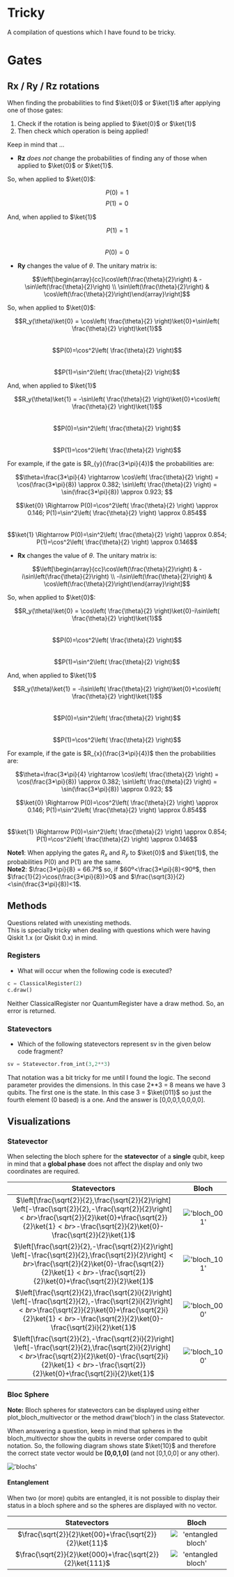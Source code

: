 # Tricky
A compilation of questions which I have found to be tricky.

# Gates

## Rx / Ry / Rz rotations

When finding the probabilities to find $\ket{0}$ or $\ket{1}$ after applying one of those gates:  
1. Check if the rotation is being applied to $\ket{0}$ or $\ket{1}$  
1. Then check which operation is being applied!
   
Keep in mind that ...
- **Rz** *does not* change the probabilities of finding any of those when applied to $\ket{0}$ or $\ket{1}$.
  
So, when applied to $\ket{0}$:

$$P(0)=1$$
$$P(1)=0$$    

And, when applied to $\ket{1}$  

$$P(1)=1$$  
$$P(0)=0$$    

- **Ry** changes the value of $\theta$. The unitary matrix is:
  
$$\left[\begin{array}{cc}\cos\left(\frac{\theta}{2}\right) & -\sin\left(\frac{\theta}{2}\right) \\
\sin\left(\frac{\theta}{2}\right) & \cos\left(\frac{\theta}{2}\right)\end{array}\right]$$


So, when applied to $\ket{0}$:

$$R_y(\theta)\ket{0} = \cos\left( \frac{\theta}{2} \right)\ket{0}+\sin\left( \frac{\theta}{2} \right)\ket{1}$$  
$$P(0)=\cos^2\left( \frac{\theta}{2} \right)$$  
$$P(1)=\sin^2\left( \frac{\theta}{2} \right)$$    

And, when applied to $\ket{1}$  

$$R_y(\theta)\ket{1} = -\sin\left( \frac{\theta}{2} \right)\ket{0}+\cos\left( \frac{\theta}{2} \right)\ket{1}$$  
$$P(0)=\sin^2\left( \frac{\theta}{2} \right)$$   
$$P(1)=\cos^2\left( \frac{\theta}{2} \right)$$  

For example, if the gate is $R_{y}(\frac{3*\pi}{4})$ the probabilities are:

$$\theta=\frac{3*\pi}{4} \rightarrow \cos\left( \frac{\theta}{2} \right) = \cos(\frac{3*\pi}{8}) \approx 0.382; \sin\left( \frac{\theta}{2} \right) = \sin(\frac{3*\pi}{8}) \approx 0.923; $$

$$\ket{0} \Rightarrow P(0)=\cos^2\left( \frac{\theta}{2} \right) \approx 0.146; P(1)=\sin^2\left( \frac{\theta}{2} \right) \approx 0.854$$  
$$\ket{1} \Rightarrow P(0)=\sin^2\left( \frac{\theta}{2} \right) \approx 0.854; P(1)=\cos^2\left( \frac{\theta}{2} \right) \approx 0.146$$  

- **Rx** changes the value of $\theta$. The unitary matrix is:
  
$$\left[\begin{array}{cc}\cos\left(\frac{\theta}{2}\right) & -i\sin\left(\frac{\theta}{2}\right) \\
-i\sin\left(\frac{\theta}{2}\right) & \cos\left(\frac{\theta}{2}\right)\end{array}\right]$$

So, when applied to $\ket{0}$:

$$R_y(\theta)\ket{0} = \cos\left( \frac{\theta}{2} \right)\ket{0}-i\sin\left( \frac{\theta}{2} \right)\ket{1}$$  
$$P(0)=\cos^2\left( \frac{\theta}{2} \right)$$  
$$P(1)=\sin^2\left( \frac{\theta}{2} \right)$$    

And, when applied to $\ket{1}$  

$$R_y(\theta)\ket{1} = -i\sin\left( \frac{\theta}{2} \right)\ket{0}+\cos\left( \frac{\theta}{2} \right)\ket{1}$$  
$$P(0)=\sin^2\left( \frac{\theta}{2} \right)$$   
$$P(1)=\cos^2\left( \frac{\theta}{2} \right)$$  

For example, if the gate is $R_{x}(\frac{3*\pi}{4})$ then the probabilities are:

$$\theta=\frac{3*\pi}{4} \rightarrow \cos\left( \frac{\theta}{2} \right) = \cos(\frac{3*\pi}{8}) \approx 0.382; \sin\left( \frac{\theta}{2} \right) = \sin(\frac{3*\pi}{8}) \approx 0.923; $$

$$\ket{0} \Rightarrow P(0)=\cos^2\left( \frac{\theta}{2} \right) \approx 0.146; P(1)=\sin^2\left( \frac{\theta}{2} \right) \approx 0.854$$  
$$\ket{1} \Rightarrow P(0)=\sin^2\left( \frac{\theta}{2} \right) \approx 0.854; P(1)=\cos^2\left( \frac{\theta}{2} \right) \approx 0.146$$  

**Note1**: When applying the gates $R_x$ and $R_y$ to $\ket{0}$ and $\ket{1}$, the probabilities P(0) and P(1) are the same.  
**Note2**: $\frac{3*\pi}{8} = 66.7º$ so, if $60º<\frac{3*\pi}{8}<90º$, then $\frac{1}{2}>\cos(\frac{3*\pi}{8})>0$ and $\frac{\sqrt{3}}{2}<\sin(\frac{3*\pi}{8})<1$.  

## Methods
Questions related with unexisting methods.  
This is specially tricky when dealing with questions which were having Qiskit 1.x (or Qiskit 0.x) in mind.

### Registers
- What will occur when the following code is executed?
```python
c = ClassicalRegister(2)
c.draw()
```
Neither ClassicalRegister nor QuantumRegister have a draw method. So, an error is returned.
### Statevectors

- Which of the following statevectors represent sv in the given below code
fragment?
```python
sv = Statevector.from_int(3,2**3)
```
That notation was a bit tricky for me until I found the logic. The second parameter provides the dimensions. In this case 2**3 = 8 means we have 3 qubits. The first one is the state. In this case 3 = $\ket{011}$ so just the fourth element (0 based) is a one.
And the answer is [0,0,0,1,0,0,0,0].

## Visualizations

### Statevector
When selecting the bloch sphere for the **statevector** of a **single** qubit, keep in mind that a **global phase** does not affect the display and only two coordinates are required. 

| Statevectors | Bloch |
|:------------:|:-----:|
| $\left[\frac{\sqrt\{2}}{2},\frac{\sqrt\{2}}{2}\right] \left[-\frac{\sqrt\{2}}{2},-\frac{\sqrt\{2}}{2}\right]$<br>$\frac{\sqrt\{2}}{2}\ket{0}+\frac{\sqrt\{2}}{2}\ket{1}$<br>$-\frac{\sqrt\{2}}{2}\ket{0}-\frac{\sqrt\{2}}{2}\ket{1}$|!['bloch_001'](../images/bloch_001.png) |
| $\left[\frac{\sqrt\{2}}{2},-\frac{\sqrt\{2}}{2}\right] \left[-\frac{\sqrt\{2}}{2},\frac{\sqrt\{2}}{2}\right]$<br>$\frac{\sqrt\{2}}{2}\ket{0}-\frac{\sqrt\{2}}{2}\ket{1}$<br>$-\frac{\sqrt\{2}}{2}\ket{0}+\frac{\sqrt\{2}}{2}\ket{1}$|!['bloch_101'](../images/bloch_101.png) |
| $\left[\frac{\sqrt\{2}}{2},\frac{\sqrt\{2}i}{2}\right] \left[-\frac{\sqrt\{2}}{2},-\frac{\sqrt\{2}i}{2}\right]$<br>$\frac{\sqrt\{2}}{2}\ket{0}+\frac{\sqrt\{2}i}{2}\ket{1}$<br>$-\frac{\sqrt\{2}}{2}\ket{0}-\frac{\sqrt\{2}i}{2}\ket{1}$|!['bloch_000'](../images/bloch_000.png) |
| $\left[\frac{\sqrt\{2}}{2},-\frac{\sqrt\{2}i}{2}\right] \left[-\frac{\sqrt\{2}}{2},\frac{\sqrt\{2}i}{2}\right]$<br>$\frac{\sqrt\{2}}{2}\ket{0}-\frac{\sqrt\{2}i}{2}\ket{1}$<br>$-\frac{\sqrt\{2}}{2}\ket{0}+\frac{\sqrt\{2}i}{2}\ket{1}$|!['bloch_100'](../images/bloch_100.png) |

### Bloc Sphere

**Note:** Bloch spheres for statevectors can be displayed using either plot_bloch_multivector or the method draw('bloch') in the class Statevector.

When answering a question, keep in mind that spheres in the bloch_multivector show the qubits in reverse order compared to qubit notation. So, the following diagram shows state $\ket{10}$ and therefore the correct state vector would be **[0,0,1,0]** (and not [0,1,0,0] or any other).

!['blochs'](../images/blochs_10.png)  

#### Entanglement 

When two (or more) qubits are entangled, it is not possible to display their status in a bloch sphere and so the spheres are displayed with no vector.

| Statevectors | Bloch |
|:------------:|:-----:|
| $\frac{\sqrt\{2}}{2}\ket{00}+\frac{\sqrt\{2}}{2}\ket{11}$ | !['entangled bloch'](../images/entangled2.png) |
| $\frac{\sqrt\{2}}{2}\ket{000}+\frac{\sqrt\{2}}{2}\ket{111}$ |!['entangled bloch'](../images/entangled3.png) |





